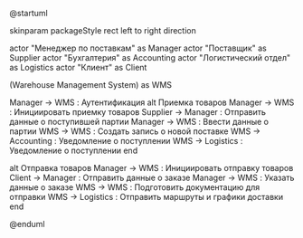 @startuml

skinparam packageStyle rect
left to right direction

actor "Менеджер по поставкам" as Manager
actor "Поставщик" as Supplier
actor "Бухгалтерия" as Accounting
actor "Логистический отдел" as Logistics
actor "Клиент" as Client

(Warehouse Management System) as WMS

Manager -> WMS : Аутентификация
alt Приемка товаров
    Manager -> WMS : Инициировать приемку товаров
    Supplier -> Manager : Отправить данные о поступившей партии
    Manager -> WMS : Ввести данные о партии
    WMS -> WMS : Создать запись о новой поставке
    WMS -> Accounting : Уведомление о поступлении
    WMS -> Logistics : Уведомление о поступлении
end

alt Отправка товаров
    Manager -> WMS : Инициировать отправку товаров
    Client -> Manager : Отправить данные о заказе
    Manager -> WMS : Указать данные о заказе
    WMS -> WMS : Подготовить документацию для отправки
    WMS -> Logistics : Отправить маршруты и графики доставки
end

@enduml
